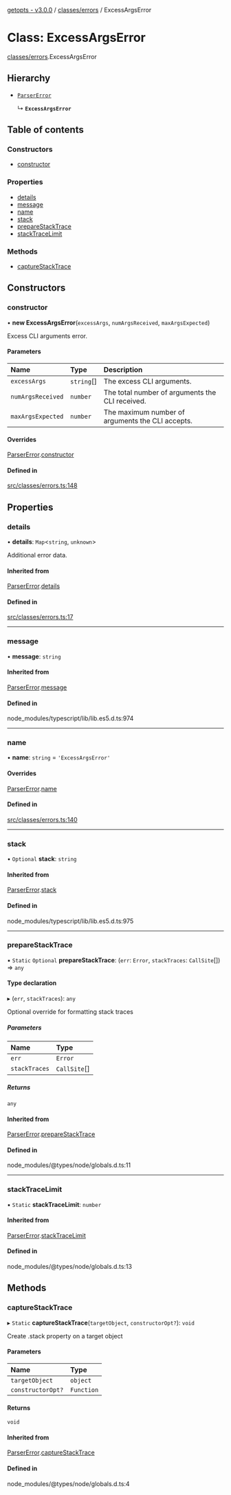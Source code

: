 [getopts - v3.0.0](../README.md) / [classes/errors](../modules/classes_errors.md) / ExcessArgsError

# Class: ExcessArgsError

[classes/errors](../modules/classes_errors.md).ExcessArgsError

## Hierarchy

- [`ParserError`](classes_errors.ParserError.md)

  ↳ **`ExcessArgsError`**

## Table of contents

### Constructors

- [constructor](classes_errors.ExcessArgsError.md#constructor)

### Properties

- [details](classes_errors.ExcessArgsError.md#details)
- [message](classes_errors.ExcessArgsError.md#message)
- [name](classes_errors.ExcessArgsError.md#name)
- [stack](classes_errors.ExcessArgsError.md#stack)
- [prepareStackTrace](classes_errors.ExcessArgsError.md#preparestacktrace)
- [stackTraceLimit](classes_errors.ExcessArgsError.md#stacktracelimit)

### Methods

- [captureStackTrace](classes_errors.ExcessArgsError.md#capturestacktrace)

## Constructors

### constructor

• **new ExcessArgsError**(`excessArgs`, `numArgsReceived`, `maxArgsExpected`)

Excess CLI arguments error.

#### Parameters

| Name              | Type       | Description                                      |
| :---------------- | :--------- | :----------------------------------------------- |
| `excessArgs`      | `string`[] | The excess CLI arguments.                        |
| `numArgsReceived` | `number`   | The total number of arguments the CLI received.  |
| `maxArgsExpected` | `number`   | The maximum number of arguments the CLI accepts. |

#### Overrides

[ParserError](classes_errors.ParserError.md).[constructor](classes_errors.ParserError.md#constructor)

#### Defined in

[src/classes/errors.ts:148](https://github.com/prasadrajandran/node-getopts/blob/43d0c83/src/classes/errors.ts#L148)

## Properties

### details

• **details**: `Map`<`string`, `unknown`\>

Additional error data.

#### Inherited from

[ParserError](classes_errors.ParserError.md).[details](classes_errors.ParserError.md#details)

#### Defined in

[src/classes/errors.ts:17](https://github.com/prasadrajandran/node-getopts/blob/43d0c83/src/classes/errors.ts#L17)

---

### message

• **message**: `string`

#### Inherited from

[ParserError](classes_errors.ParserError.md).[message](classes_errors.ParserError.md#message)

#### Defined in

node_modules/typescript/lib/lib.es5.d.ts:974

---

### name

• **name**: `string` = `'ExcessArgsError'`

#### Overrides

[ParserError](classes_errors.ParserError.md).[name](classes_errors.ParserError.md#name)

#### Defined in

[src/classes/errors.ts:140](https://github.com/prasadrajandran/node-getopts/blob/43d0c83/src/classes/errors.ts#L140)

---

### stack

• `Optional` **stack**: `string`

#### Inherited from

[ParserError](classes_errors.ParserError.md).[stack](classes_errors.ParserError.md#stack)

#### Defined in

node_modules/typescript/lib/lib.es5.d.ts:975

---

### prepareStackTrace

▪ `Static` `Optional` **prepareStackTrace**: (`err`: `Error`, `stackTraces`: `CallSite`[]) => `any`

#### Type declaration

▸ (`err`, `stackTraces`): `any`

Optional override for formatting stack traces

##### Parameters

| Name          | Type         |
| :------------ | :----------- |
| `err`         | `Error`      |
| `stackTraces` | `CallSite`[] |

##### Returns

`any`

#### Inherited from

[ParserError](classes_errors.ParserError.md).[prepareStackTrace](classes_errors.ParserError.md#preparestacktrace)

#### Defined in

node_modules/@types/node/globals.d.ts:11

---

### stackTraceLimit

▪ `Static` **stackTraceLimit**: `number`

#### Inherited from

[ParserError](classes_errors.ParserError.md).[stackTraceLimit](classes_errors.ParserError.md#stacktracelimit)

#### Defined in

node_modules/@types/node/globals.d.ts:13

## Methods

### captureStackTrace

▸ `Static` **captureStackTrace**(`targetObject`, `constructorOpt?`): `void`

Create .stack property on a target object

#### Parameters

| Name              | Type       |
| :---------------- | :--------- |
| `targetObject`    | `object`   |
| `constructorOpt?` | `Function` |

#### Returns

`void`

#### Inherited from

[ParserError](classes_errors.ParserError.md).[captureStackTrace](classes_errors.ParserError.md#capturestacktrace)

#### Defined in

node_modules/@types/node/globals.d.ts:4
